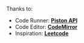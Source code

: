Thanks to:
 - Code Runner: [**Piston API**](https://github.com/engineer-man/piston#public-api)
 - Code Editor: [**CodeMirror**](https://codemirror.net/)
 - Inspiration: [**Leetcode**](https://leetcode.com/)